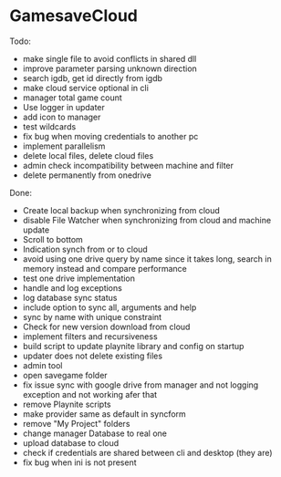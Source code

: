 # GamesaveCloud

Todo:
- make single file to avoid conflicts in shared dll
- improve parameter parsing unknown direction
- search igdb, get id directly from igdb
- make cloud service optional in cli
- manager total game count
- Use logger in updater
- add icon to manager
- test wildcards
- fix bug when moving credentials to another pc
- implement parallelism
- delete local files, delete cloud files
- admin check incompatibility between machine and filter
- delete permanently from onedrive

Done:
- Create local backup when synchronizing from cloud
- disable File Watcher when synchronizing from cloud and machine update
- Scroll to bottom
- Indication synch from or to cloud
- avoid using one drive query by name since it takes long, search in memory instead and compare performance
- test one drive implementation
- handle and log exceptions
- log database sync status
- include option to sync all, arguments and help
- sync by name with unique constraint
- Check for new version download from cloud
- implement filters and recursiveness
- build script to update playnite library and config on startup
- updater does not delete existing files
- admin tool
- open savegame folder
- fix issue sync with google drive from manager and not logging exception and not working afer that
- remove Playnite scripts
- make provider same as default in syncform
- remove "My Project" folders
- change manager Database to real one
- upload database to cloud
- check if credentials are shared between cli and desktop (they are)
- fix bug when ini is not present